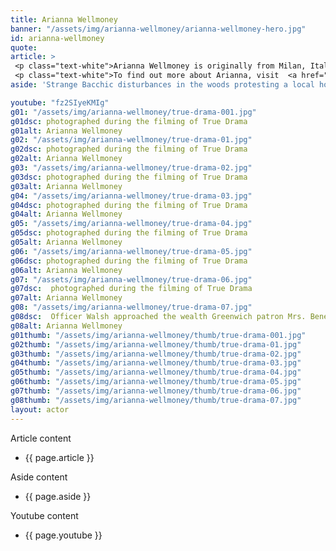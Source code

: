 ```yaml
---
title: Arianna Wellmoney
banner: "/assets/img/arianna-wellmoney/arianna-wellmoney-hero.jpg"
id: arianna-wellmoney
quote: 
article: >
 <p class="text-white">Arianna Wellmoney is originally from Milan, Italy and is a graduate of The American Academy of Dramatic Arts. “I love how True Drama incorporates characters and themes from Greek drama. I was in Sophocles’ Antigone at the Queens Theater in New York and it’s amazing to experience how these works of art – created by the world’s first democracy – talk to modern audiences. True Drama is a Greek drama for today. The film forces us to look at how we use ‘reality’ in modern cinema. Reality is unpredictable, dangerous and interesting but we have to ask ourselves, where does this obsession take us? Does it lead to films about crime, war, prison and serial murderers? Hmmmm, and are we unintentionally glorifying violence. The Greek dramas use violence differently – they force us to think about injustice to launch us into a better realty – that’s what special about this film, it’s trying to do that also. I loved playing a Bacchae and I’m so proud to be a part of this movie.” </p>
 <p class="text-white">To find out more about Arianna, visit  <a href="https://www.ariannawellmoney.com/" target="_blank" class="underline mail-link">www.ariannawellmoney.com </a></p>
aside: 'Strange Bacchic disturbances in the woods protesting a local horror movie prompt a police investigation. A shadowy figure emerges.  Calling himself the God of Drama, he believes that he can achieve the seemingly impossible goal of returning drama to its original purpose – of preparing citizens for leadership in democracy. As the horror movie spirals out of control, and the Bacchae are consumed in violence - can officer Ailish Walsh discern the truth before a gruesome Greek drama unfolds? <br><br> Director James Thomas creates a Greek tragedy for our time. A horror story that looks at the original role of drama – as the companion invention of democracy – to shed light on how modern media is still working in our lives, in hidden ways, to rip us apart. True Drama is an alarm – a rare moment of clarity – a terrifying jolt - and an invitation to enjoy the true transcendental power of drama to help us envision a better Democracy. '

youtube: "fz2SIyeKMIg"
g01: "/assets/img/arianna-wellmoney/true-drama-001.jpg"
g01dsc: photographed during the filming of True Drama 
g01alt: Arianna Wellmoney 
g02: "/assets/img/arianna-wellmoney/true-drama-01.jpg"
g02dsc: photographed during the filming of True Drama 
g02alt: Arianna Wellmoney
g03: "/assets/img/arianna-wellmoney/true-drama-02.jpg"
g03dsc: photographed during the filming of True Drama  
g03alt: Arianna Wellmoney  
g04: "/assets/img/arianna-wellmoney/true-drama-03.jpg"
g04dsc: photographed during the filming of True Drama
g04alt: Arianna Wellmoney 
g05: "/assets/img/arianna-wellmoney/true-drama-04.jpg"
g05dsc: photographed during the filming of True Drama 
g05alt: Arianna Wellmoney
g06: "/assets/img/arianna-wellmoney/true-drama-05.jpg"
g06dsc: photographed during the filming of True Drama
g06alt: Arianna Wellmoney 
g07: "/assets/img/arianna-wellmoney/true-drama-06.jpg"
g07dsc:  photographed during the filming of True Drama
g07alt: Arianna Wellmoney 
g08: "/assets/img/arianna-wellmoney/true-drama-07.jpg"
g08dsc:  Officer Walsh approached the wealth Greenwich patron Mrs. Benedict
g08alt: Arianna Wellmoney  
g01thumb: "/assets/img/arianna-wellmoney/thumb/true-drama-001.jpg"
g02thumb: "/assets/img/arianna-wellmoney/thumb/true-drama-01.jpg"
g03thumb: "/assets/img/arianna-wellmoney/thumb/true-drama-02.jpg"
g04thumb: "/assets/img/arianna-wellmoney/thumb/true-drama-03.jpg"
g05thumb: "/assets/img/arianna-wellmoney/thumb/true-drama-04.jpg"
g06thumb: "/assets/img/arianna-wellmoney/thumb/true-drama-05.jpg"
g07thumb: "/assets/img/arianna-wellmoney/thumb/true-drama-06.jpg"
g08thumb: "/assets/img/arianna-wellmoney/thumb/true-drama-07.jpg"
layout: actor
---
```


Article content
* {{ page.article }}

Aside content
* {{ page.aside }}

Youtube content
* {{ page.youtube }}

